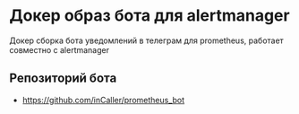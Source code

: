 # Докер образ бота для alertmanager

Докер сборка бота уведомлений в телеграм для prometheus, работает совместно с alertmanager

## Репозиторий бота

- https://github.com/inCaller/prometheus_bot
